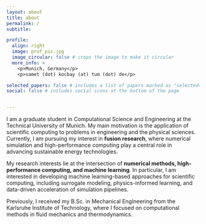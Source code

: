 ```yaml
---
layout: about
title: about
permalink: /
subtitle: 

profile:
  align: right
  image: prof_pic.jpg
  image_circular: false # crops the image to make it circular
  more_info: >
    <p>Munich, Germany</p>
    <p>samet (dot) kocbay (at) tum (dot) de</p>

selected_papers: false # includes a list of papers marked as "selected={true}"
social: false # includes social icons at the bottom of the page


---
```


I am a graduate student in Computational Science and Engineering at the Technical University of Munich. My main motivation is the application of scientific computing to problems in engineering and the physical sciences. Currently, I am pursuing my interest in **fusion research**, where numerical simulation and high-performance computing play a central role in advancing sustainable energy technologies.  

My research interests lie at the intersection of **numerical methods, high-performance computing, and machine learning**. In particular, I am interested in developing machine learning-based approaches for scientific computing, including surrogate modeling, physics-informed learning, and data-driven acceleration of simulation pipelines.  

Previously, I received my B.Sc. in Mechanical Engineering from the Karlsruhe Institute of Technology, where I focused on computational methods in fluid mechanics and thermodynamics.  